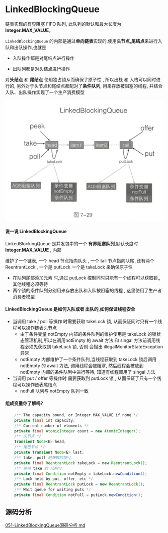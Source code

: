 # LinkedBlockingQueue

链表实现的有界阻塞 FIFO 队列, 此队列的默认和最大长度为 **Integer.MAX_VALUE**。

`LinkedBlockingQueue` 的内部是通过**单向链表**实现的,使用**头节点,尾结点**来进行入队和出队操作,也就是

- 入队操作都是对尾结点进行操作 

- 出队列都是对头结点进行操作

对**头结点** 和 **尾结点** 使用独占锁从而确保了原子性 , 所以出栈 和 入栈可以同时进行的, 另外对于头节点和尾结点都配对了**条件队列**, 用来存放被阻塞的线程, 并结合入队、出队操作实现了一个生产消费模型



![image-20200715132205808](../../../assets/image-20200715132205808.png)



#### 说一说 LinkedBlockingQueue

LinkedBlockingQueue 是并发包中的一个 **有界阻塞队列**,默认长度时 **Integer.MAX_VALUE** , 内部

维护了一个链表, 一个 head 节点指向队头 , 一个 tail 节点指向队尾 ,还有两个 ReentrantLock  , 一个是 putLock 一个是 takeLock  来确保原子性

- 在队列尾部添加元素 时,通过 putLock 控制同时只能有一个线程可以获取锁,, 其他线程必须等待
- 两个锁的条件队列分别用来存放出队和入队被阻塞的线程 , 这里使用了生产者消费者模型

#### LinkedBlockingQueue 是如何入队或者 出队的,如何保证线程安全

- 当调用 take / poll 等操作 时需要获取 takeLock 锁, 从而保证同时只有一个线程可以操作链表头节点
  - 由于条件变量 notEmpty 内部的条件队列的维护使用是 takeLock 的锁状态管理机制,所以在调用notEmpty 的 await 方法 和 singal 方法前调用线程必须先获取到 takeLock 锁, 否则 会抛出 illegalMonitorStateException 异常
  - notEmpty 内部维护了一个条件队列,当线程获取到 takeLock 锁后调用 notEmpty 的 await 方法, 调用线程会被阻塞, 然后线程会被放到 notEmpty 内部的条件队列中进行等待, 知道有线程调用了 singal 方法
- 当调用 put / offer 等操作时 需要获取到 putLock 锁 ,  从而保证了只有一个线程可以操作链表尾结点
  - notFull 队列与 notEmpty 队列一致

#### 组成变量你了解吗?

```java
    /** The capacity bound, or Integer.MAX_VALUE if none */
    private final int capacity;
    /** Current number of elements */
    private final AtomicInteger count = new AtomicInteger();
    /** 头节点 */
    transient Node<E> head;
    /** 尾巴节点 */
    private transient Node<E> last;
    /** take, poll 时获取的锁*/
    private final ReentrantLock takeLock = new ReentrantLock();
    /** 等待 take 的 队列*/
    private final Condition notEmpty = takeLock.newCondition();
    /** Lock held by put, offer, etc */
    private final ReentrantLock putLock = new ReentrantLock();
    /** Wait queue for waiting puts */
    private final Condition notFull = putLock.newCondition();
```

## 源码分析

 [051-LinkedBlockingQueue源码分析.md](051-LinkedBlockingQueue源码分析.md) 